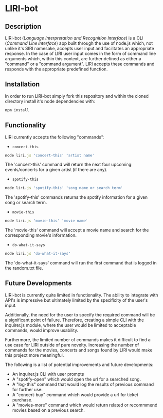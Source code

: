 # LIRI-bot

## Description

LIRI-bot (*Language Interpretation and Recognition Interface*) is a CLI (*Command Line Interface*) app built through the use of node.js which, not unlike it's SIRI namesake, accepts user input and facilitates an appropriate response. In the case of LIRI user input comes in the form of command line arguments which, within this context, are further defined as either a "command" or a "command argument". LIRI accepts these commands and responds with the appropriate predefined function.

## Installation

In order to run LIRI-bot simply fork this repository and within the cloned directory install it's node dependencies with:

```js
npm install
```

## Functionality 
LIRI currently accepts the following "commands":

- `concert-this`
```js
node liri.js 'concert-this' 'artist name'
```

The 'concert-this' command will return the next four upcoming events/concerts for a given artist (if there are any). 

- `spotify-this`
```js
node liri.js 'spotify-this' 'song name or search term'
```

The 'spotify-this' commands returns the spotify information for a given song or search term. 

- `movie-this`
```js
node liri.js 'movie-this' 'movie name'
```

The 'movie-this' command will accept a movie name and search for the corresponding movie's information.

- `do-what-it-says`
```js
node liri.js 'do-what-it-says'
```

The 'do-what-it-says' command will run the first command that is logged in the random.txt file.

## Future Developments

LIRI-bot is currently quite limited in functionality. The ability to integrate with API's is impressive but ultimately limited by the specificity of the user's input. 

Additionally, the need for the user to specify the required command will be a significant point of failure. Therefore, creating a simple CLI with the inquirer.js module, where the user would be limited to acceptable commands, would improve usability. 

Furthermore, the limited number of commands makes it difficult to find a use case for LIRI outside of pure novelty. Increasing the number of commands for the movies, concerts and songs found by LIRI would make this project more meaningful.

The following is a list of potential improvements and future developments:
  - An inquirer.js CLI with user prompts
  - A "spotify-open" which would open the url for a searched song.
  - A "log-this" command that would log the results of previous command for further use.
  - A "concert-buy" command which would provide a url for ticket purchase.
  - A "movies-more" command which would return related or recommmend movies based on a previous search.
